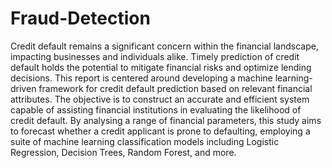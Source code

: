 # Fraud-Detection
Credit default remains a significant concern within the financial landscape, impacting businesses and individuals alike. Timely prediction of credit default holds the potential to mitigate financial risks and optimize lending decisions. This report is centered around developing a machine learning-driven framework for credit default prediction based on relevant financial attributes. The objective is to construct an accurate and efficient system capable of assisting financial institutions in evaluating the likelihood of credit default. By analysing a range of financial parameters, this study aims to forecast whether a credit applicant is prone to defaulting, employing a suite of machine learning classification models including Logistic Regression, Decision Trees, Random Forest, and more.
